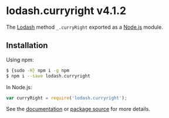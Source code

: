 # lodash.curryright v4.1.2

The [Lodash](https://lodash.com/) method `_.curryRight` exported as a [Node.js](https://nodejs.org/) module.

## Installation

Using npm:
```bash
$ {sudo -H} npm i -g npm
$ npm i --save lodash.curryright
```

In Node.js:
```js
var curryRight = require('lodash.curryright');
```

See the [documentation](https://lodash.com/docs#curryRight) or [package source](https://github.com/lodash/lodash/blob/4.1.2-npm-packages/lodash.curryright) for more details.
